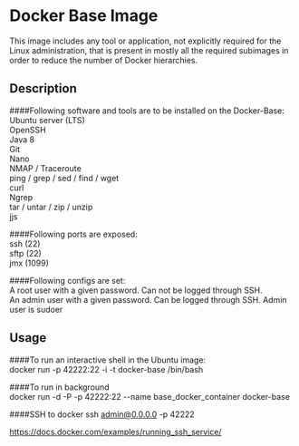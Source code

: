 # Docker Base Image

This image includes any tool or application, not explicitly required for the Linux administration, that is present in mostly all the required subimages in order to reduce the number of Docker hierarchies.

## Description

####Following software and tools are to be installed on the Docker-Base:  
Ubuntu server (LTS)  
OpenSSH  
Java 8  
Git  
Nano  
NMAP / Traceroute  
ping / grep / sed / find / wget  
curl  
Ngrep  
tar / untar / zip / unzip  
jjs  

####Following ports are exposed:  
ssh (22)  
sftp (22)  
jmx (1099)  

####Following configs are set:  
A root user with a given password. Can not be logged through SSH.  
An admin user with a given password. Can be logged through SSH. Admin user is sudoer  


## Usage

####To run an interactive shell in the Ubuntu image:  
docker run -p 42222:22 -i -t docker-base /bin/bash  

####To run in background  
docker run -d -P -p 42222:22 --name base_docker_container docker-base

####SSH to docker
ssh admin@0.0.0.0 -p 42222  

https://docs.docker.com/examples/running_ssh_service/ 




